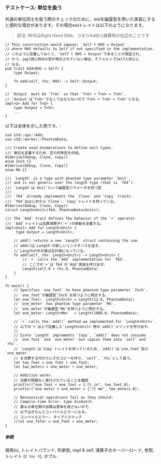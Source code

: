 ### テストケース: 単位を扱う

共通の単位同士を扱う際のチェックのために、`Add`を幽霊型を用いた実装にすると便利な場合があります。その場合`Add`トレイトは以下のようになります。

> 訳注: RHSはRight Hand Side、つまりAdd(`+`)演算時の右辺のことです

``` {.rust .ignore}
// This construction would impose: `Self + RHS = Output`
// where RHS defaults to Self if not specified in the implementation.
// このように定義しておくと、`Self + RHS = Output`であることが保証され、
// かつ、impl時にRHSの型が明示されていない場合、デフォルトでSelfと同じに
// なる。
pub trait Add<RHS = Self> {
    type Output;

    fn add(self, rhs: RHS) -> Self::Output;
}

// `Output` must be `T<U>` so that `T<U> + T<U> = T<U>`.
// `Output`は`T<U>`でなくてはならないので`T<U> + T<U> = T<U>`となる。
impl<U> Add for T<U> {
    type Output = T<U>;
    ...
}
```

以下は全体を示した例です。:

    use std::ops::Add;
    use std::marker::PhantomData;

    /// Create void enumerations to define unit types.
    /// 単位を定義するため、空の列挙型を作成。
    #[derive(Debug, Clone, Copy)]
    enum Inch {}
    #[derive(Debug, Clone, Copy)]
    enum Mm {}

    /// `Length` is a type with phantom type parameter `Unit`,
    /// and is not generic over the length type (that is `f64`).
    /// `Length`は`Unit`という幽霊型パラメータを持つ型
    ///
    /// `f64` already implements the `Clone` and `Copy` traits.
    /// `f64`ははじめから`Clone`、`Copy`トレイトを持っている。
    #[derive(Debug, Clone, Copy)]
    struct Length<Unit>(f64, PhantomData<Unit>);

    /// The `Add` trait defines the behavior of the `+` operator.
    /// `Add`トレイトは加算演算子(`+`)の挙動を定義する。
    impl<Unit> Add for Length<Unit> {
         type Output = Length<Unit>;

        // add() returns a new `Length` struct containing the sum.
        // add()は`Length`の新しいインスタンスを返す。
        // Lengthの中の値は合計値になっている。
        fn add(self, rhs: Length<Unit>) -> Length<Unit> {
            // `+` calls the `Add` implementation for `f64`.
            // ここでの`+`は`f64`の`Add`実装を呼び出す。
            Length(self.0 + rhs.0, PhantomData)
        }
    }

    fn main() {
        // Specifies `one_foot` to have phantom type parameter `Inch`.
        // `one_foot`が幽霊型`Inch`を持つように明示する。
        let one_foot:  Length<Inch> = Length(12.0, PhantomData);
        // `one_meter` has phantom type parameter `Mm`.
        // `one_meter`が幽霊型`Mm`を持つように明示する。
        let one_meter: Length<Mm>   = Length(1000.0, PhantomData);

        // `+` calls the `add()` method we implemented for `Length<Unit>`.
        // 以下の`+`は上で定義した`Length<Unit>`用の`add()`メソッドを呼び出す。
        //
        // Since `Length` implements `Copy`, `add()` does not consume
        // `one_foot` and `one_meter` but copies them into `self` and `rhs`.
        // `Length`は`Copy`トレイトを持っているため、`add()`は`one_foot`及び`one_meter`
        // を消費する代わりにそのコピーを作り、`self`、`rhs`として扱う。
        let two_feet = one_foot + one_foot;
        let two_meters = one_meter + one_meter;

        // Addition works.
        // 加算が問題なく実行されていることを確認
        println!("one foot + one_foot = {:?} in", two_feet.0);
        println!("one meter + one_meter = {:?} mm", two_meters.0);

        // Nonsensical operations fail as they should:
        // Compile-time Error: type mismatch.
        // 異なる単位間の加算は意味を成さないので、
        // 以下はきちんとコンパイルエラーになる。
        // コンパイルエラー: タイプミスマッチ
        //let one_feter = one_foot + one_meter;
    }

##### 参照

借用(`&`),
トレイトバウンド,
列挙型, impl & self,
演算子のオーバーロード,
参照, トレイト
(`X for Y`),
タプル.

